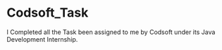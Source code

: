 # Codsoft_Task
I Completed all the Task been assigned to me by Codsoft under its Java Development Internship.
